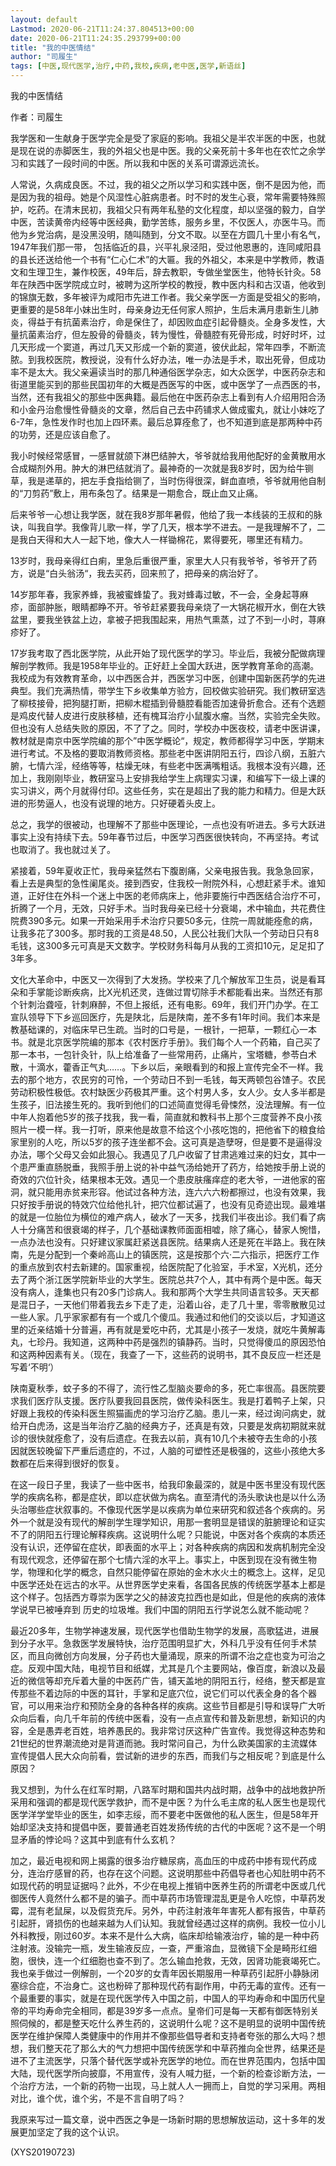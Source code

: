 ```yaml
---
layout: default
Lastmod: 2020-06-21T11:24:37.804513+00:00
date: 2020-06-21T11:24:35.293799+00:00
title: "我的中医情结"
author: "司履生"
tags: [中医,现代医学,治疗,中药,我校,疾病,老中医,医学,新语丝]
---
```


我的中医情结

作者：司履生

我学医和一生献身于医学完全是受了家庭的影响。我祖父是半农半医的中医，也就是现在说的赤脚医生，我的外祖父也是中医。我的父亲死前十多年也在农忙之余学习和实践了一段时间的中医。所以我和中医的关系可谓源远流长。

人常说，久病成良医。不过，我的祖父之所以学习和实践中医，倒不是因为他，而是因为我的祖母。她是个风湿性心脏病患者。时不时的发生心衰，常年需要特殊照护，吃药。在清末民初，我祖父只有两年私塾的文化程度，却以坚强的毅力，自学中医，苦读黄帝内经等中医经典，勤学苦练，服务乡里，不仅医人，亦医牛马。而他为乡党治病，是没黑没明，随叫随到，分文不取。以至在方圆几十里小有名气，1947年我们那一带， 包括临近的县，兴平礼泉泾阳，受过他恩惠的，连同咸阳县的县长还送给他一个书有“仁心仁术”的大匾。我的外祖父，本来是中学教师，教语文和生理卫生，兼作校医，49年后，辞去教职，专做坐堂医生，他特长针灸。58年在陕西中医学院成立时，被聘为这所学校的教授，教中医内科和古汉语，他收到的锦旗无数，多年被评为咸阳市先进工作者。我父亲学医一方面是受祖父的影响，更重要的是58年小妹出生时，母亲身边无任何家人照护，生后未满月患新生儿肺炎，得益于有抗菌素治疗，命是保住了，却因败血症引起骨髓炎。全身多发性，大量抗菌素治疗，但左股骨的骨髓炎，转为慢性，骨髓腔有死骨形成，时好时坏，过几天形成一个窦道，再过几天又形成一个新的窦道，彼伏此起，常年四季，不断流脓。到我校医院，教授说，没有什么好办法，唯一办法是手术，取出死骨，但成功率不是太大。我父亲遍读当时的那几种通俗医学杂志，如大众医学，中医药杂志和街道里能买到的那些民国初年的大概是西医写的中医，或中医学了一点西医的书，当然，还有我祖父的那些中医典籍。最后他在中医药杂志上看到有人介绍用阳合汤和小金丹治愈慢性骨髓炎的文章，然后自己去中药铺求人做成蜜丸，就让小妹吃了6-7年，急性发作时也加上四环素。最后总算痊愈了，也不知道到底是那两种中药的功劳，还是应该自愈了。

我小时候经常感冒，一感冒就颌下淋巴结肿大，爷爷就给我用他配好的金黄散用水合成糊剂外用。肿大的淋巴结就消了。最神奇的一次就是我8岁时，因为给牛铡草，我是递草的，把左手食指给铡了，当时伤得很深，鲜血直喷，爷爷就用他自制的“刀剪药”敷上，用布条包了。结果是一期愈合，既止血又止痛。

后来爷爷一心想让我学医，就在我8岁那年暑假，他给了我一本线装的王叔和的脉诀，叫我自学。我像背儿歌一样，学了几天，根本学不进去。一是我理解不了，二是我白天得和大人一起下地，像大人一样锄棉花，累得要死，哪里还有精力。

13岁时，我母亲得红白痢，里急后重很严重，家里大人只有我爷爷，爷爷开了药方，说是“白头翁汤“，我去买药，回来煎了，把母亲的病治好了。

14岁那年春，我家养蜂，我被蜜蜂蛰了。我对蜂毒过敏，不一会，全身起荨麻疹，面部肿胀，眼睛都睁不开。爷爷赶紧要我母亲烧了一大锅花椒开水，倒在大铁盆里，要我坐铁盆上边，拿被子把我围起来，用热气熏蒸，过了不到一小时，荨麻疹好了。

17岁我考取了西北医学院，从此开始了现代医学的学习。毕业后，我被分配做病理解剖学教师。我是1958年毕业的。正好赶上全国大跃进，医学教育革命的高潮。我校成为有效教育革命，以中西医合并，西医学习中医，创建中国新医药学的先进典型。我们充满热情，带学生下乡收集单方验方，回校做实验研究。我们教研室选了柳枝接骨，把狗腿打断，把柳木棍插到骨髓腔看能否加速骨折愈合。还有个选题是鸡皮代替人皮进行皮肤移植，还有槐耳治疗小鼠腹水瘤。当然，实验完全失败。但也没有人总结失败的原因，不了了之。同时，学校办中医夜校，请老中医讲课，教材就是南京中医学院编的那个”中医学概论“，规定，教师都得学习中医，学期末进行考试。不及格的要取消教师资格。那些老中医讲阴阳五行，四诊八纲，五脏六腑，七情六淫，经络等等，枯燥无味，有些老中医满嘴粗话。我根本没有兴趣，还加上，我刚刚毕业，教研室马上安排我给学生上病理实习课，和编写下一级上课的实习讲义，两个月就得付印。这些任务，实在是超出了我的能力和精力。但是大跃进的形势逼人，也没有说理的地方。只好硬着头皮上。

总之，我学的很被动，也理解不了那些中医理论，一点也没有听进去。多亏大跃进事实上没有持续下去。59年春节过后，中医学习西医很快转向，不再坚持。考试也取消了。我也就过关了。

紧接着，59年夏收正忙，我母亲猛然右下腹剧痛，父亲电报告我。我急急回家，看上去是典型的急性阑尾炎。接到西安，住我校一附院外科，心想赶紧手术。谁知道，正好住在外科一个迷上中医的老师病床上，他非要施行中西医结合治疗不可，折腾了一个月，无效，只好手术。当时我母亲已经十分衰竭，术中输血，共花费住院费390多元。如果一开始采用手术治疗只要50多元，住院一周就能痊愈的病，让我多花了300多。那时我的工资是48.50，人民公社我们大队一个劳动日只有8毛钱，这300多元可真是天文数字。学校财务科每月从我的工资扣10元，足足扣了3年多。

文化大革命中，中医又一次得到了大发扬。学校来了几个解放军卫生员，说是看耳朵和手掌能诊断疾病，比X光机还灵，连做过胃切除手术都能看出来。当然还有那个针刺治聋哑，针刺麻醉，不但上报纸，还有电影。69年，我们开门办学。在工宣队领导下下乡巡回医疗，先是陕北，后是陕南，差不多有1年时间。我们本来是教基础课的，对临床早已生疏。当时的口号是，一根针，一把草，一颗红心一本书。就是北京医学院编的那本《农村医疗手册》。我们每个人一个药箱，自己买了那一本书，一包针灸针，队上给准备了一些常用药，止痛片，宝塔糖，参苓白术散，十滴水，藿香正气丸……。下乡以后，亲眼看到的和报上宣传完全不一样。我去的那个地方，农民穷的可怜，一个劳动日不到一毛钱，每天两顿包谷馇子。农民劳动积极性极低。农村缺医少药极其严重。这个村男人多，女人少。女人多半都是生孩子，旧法接生死的。我听到他们的口述简直觉得毛骨悚然，没法理解。有一位中年人抱着他5岁的孩子找我，我一看，简直就和教科书上那个三度营养不良小孩照片一模一样。我一打听，原来他是故意不给这个小孩吃饱的，把他省下的粮食给家里别的人吃，所以5岁的孩子连坐都不会。这可真是造孽呀，但是要不是逼得没办法，哪个父母又会如此狠心。我遇见了几户收留了甘肃逃难过来的妇女，其中一个患严重直肠脱垂，我照手册上说的补中益气汤给她开了药方，给她按手册上说的奇效的穴位针灸，结果根本无效。遇见一个患皮肤瘙痒症的老大爷，一进他家的窑洞，就只能用赤贫来形容。他试过各种方法，连六六六粉都擦过，也没有效果，我只好按手册说的特效穴位给他扎针，把穴位都试遍了，也没有见奇迹出现。最难堪的就是一位胎位为横位的难产病人，破水了一天多，找我们半夜出诊。我们看了病人十分痛苦和很衰竭的样子，几个基础课教师面面相嘘，除了痛心，替家人惋惜，一点办法也没有。只好建议家属赶紧送县医院。结果病人还是死在半路上。我在陕南，先是分配到一个秦岭高山上的镇医院，这是按那个六·二六指示，把医疗工作的重点放到农村去新建的。国家重视，给医院配了化验室，手术室，X光机，还分去了两个浙江医学院新毕业的大学生。医院总共7个人，其中有两个是中医。每天没有病人，逢集也只有20多门诊病人。我和那两个大学生共同语言较多。天天都是混日子，一天他们带着我去乡下走了走，沿着山谷，走了几十里，零零散散见过一些人家。几乎家家都有有一个或几个傻瓜。我通过和他们的交谈以后，才知道这里的近亲结婚十分普遍，再有就是爱吃中药，尤其是小孩子一发烧，就吃牛黄解毒丸，七珍丹。我知道，这两种中药是强烈的镇静药。当时，只觉得傻瓜的原因恐怕和这两种因素有关。（现在，我查了一下，这些药的说明书，其不良反应一栏还是写着‘不明‘）

陕南夏秋季，蚊子多的不得了，流行性乙型脑炎要命的多，死亡率很高。县医院要求我们医疗队支援。医疗队要我回县医院，做传染科医生。我是打着鸭子上架，只好跟上我校的传染科医生照猫画虎的学习治疗乙脑。患儿一来，经过询问病史，就给开白虎汤，这是当年治疗乙脑的经典方子，还真是有效，只要是发病初期就来就诊的很快就痊愈了，没有后遗症。在我去以前，真有10几个未被夺去生命的小孩因就医较晚留下严重后遗症的，不过，人脑的可塑性还是极强的，这些小孩绝大多数都在后来得到很好的恢复。

在这一段日子里，我读了一些中医书，给我印象最深的，就是中医书里没有现代医学的疾病名称，都是症状，即以症状做为病名。直至清代的汤头歌诀也是以什么汤头治哪些症状叙事的。不像现代医学是以疾病为单位来研究和叙述各个疾病的。另外一个就是没有现代的解剖学生理学知识，用那一套明显是错误的脏腑理论和证实不了的阴阳五行理论解释疾病。这说明什么呢？只能说，中医对各个疾病的本质还没有认识，还停留在症状，即表面的水平上；对各种疾病的病因和发病机制完全没有现代观念，还停留在那个七情六淫的水平上。事实上，中医到现在没有微生物学，物理和化学的概念，自然只能停留在原始的金木水火土的概念上。这样，足见中医学还处在远古的水平。从世界医学史来看，各国各民族的传统医学基本上都是这个样子。包括西方尊崇为医学之父的赫波克拉西也是如此，但是他的疾病的液体学说早已被唾弃到 历史的垃圾堆。我们中国的阴阳五行学说怎么就不能动呢？

最近20多年，生物学神速发展，现代医学也借助生物学的发展，高歌猛进，进展到分子水平。急救医学发展特快，治疗范围明显扩大，外科几乎没有任何手术禁区，而且向微创方向发展，分子药也大量涌现，原来的所谓不治之症也变为可治之症。反观中国大陆，电视节目和纸媒，尤其是几个主要网站，像百度，新浪以及最近的微信等却充斥着大量的中医药广告，铺天盖地的阴阳五行，经络，整天都是宣传那些不着边际的中医的耳针，手掌和足底穴位，说它们可以代表全身的各个器官，可以用来治疗和预防全身的各种各样的疾病。这些节目都是引导和误导广大听众向后看，向几千年前的传统中医看，没有一点点宣传和普及新思想，新知识的内容，全是愚弄老百姓，培养愚民的。我非常讨厌这种广告宣传。我觉得这种态势和21世纪的世界潮流绝对是背道而驰。我时常问自己，为什么欧美国家的主流媒体宣传提倡人民大众向前看，尝试新的进步的东西，而我们与之相反呢？到底是什么原因？

我又想到，为什么在红军时期，八路军时期和国共内战时期，战争中的战地救护所采用和强调的都是现代医学救护，而不是中医？为什么毛主席的私人医生也是现代医学洋学堂毕业的医生，如李志绥，而不要老中医做他的私人医生，但是58年开始却坚决支持和提倡中医，要普通老百姓发扬传统的古代的中医呢？这不是一个明显矛盾的悖论吗？这其中到底有什么玄机？

加之，最近电视和网上揭露的很多治疗糖尿病，高血压的中成药中掺有现代药成分，连治疗感冒的药，也存在这个问题。这说明那些中药倡导者也心知肚明中药不如现代药的明显证据吗？此外，不少在电视上推销中医养生药的所谓老中医或几代御医传人竟然什么都不是的骗子。而中草药市场管理混乱更是令人吃惊，中草药发霉，混有老鼠屎，以及假货充斥。另外，中药注射液年年害死人都有报告，中草药引起肝，肾损伤的也越来越为人们认知。我就曾经遇过这样的病例。我校一位小儿外科教授，刚过60岁。本来不是什么大病，临床却给输液治疗，输的是一种中药注射液。没输完一瓶，发生输液反应，一查，严重溶血，显微镜下全是畸形红细胞，很快，连一个红细胞也查不到了。怎么输血抢救，无效，因肾功能衰竭死亡。我也亲手做过一例解剖，一个20岁的女青年因长期服用一种草药引起肝小静脉闭塞综合症，不治身亡。这也粉碎了那种现代药有副作用，中药无毒的宣传。还有一个最重要的事实，就是在现代医学传入中国之前，中国人的平均寿命和中国历代皇帝的平均寿命完全相同，都是39岁多一点点。皇帝们可是每一天都有御医特别关照伺候的，都是整天吃什么养生药的，这说明什么呢？这不是明显的说明中国传统医学在维护保障人类健康中的作用并不像那些倡导者和支持者夸张的那么大吗？想想，我们整天花了那么大的气力想把中国传统医学和中草药推向全世界，结果还是进不了主流医学，只落个替代医学或补充医学的地位。而在世界范围内，包括中国大陆，现代医学所向披靡，不用宣传，没有人喊力挺，一个新的检查诊断方法，一个治疗方法，一个新的药物一出现，马上就人人一拥而上，自觉的学习采用。两相对比，谁个优，谁个劣，不是不言自明了吗？

我原来写过一篇文章，说中西医之争是一场新时期的思想解放运动，这十多年的发展更加坚定了我的这个认识。

(XYS20190723)

